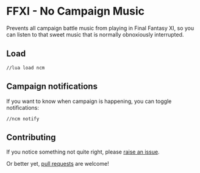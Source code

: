 # FFXI - No Campaign Music

Prevents all campaign battle music from playing in Final Fantasy XI, so you can listen to that sweet music that is normally obnoxiously interrupted.

## Load

```
//lua load ncm
```

## Campaign notifications

If you want to know when campaign is happening, you can toggle notifications:

```
//ncm notify
```

## Contributing

If you notice something not quite right, please [raise an issue](https://github.com/xurion/ffxi-no-campaign-music/issues).

Or better yet, [pull requests](https://github.com/xurion/ffxi-no-campaign-music/pulls) are welcome!
